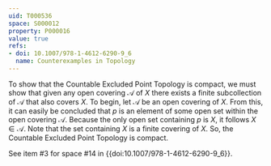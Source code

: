 ```yaml
---
uid: T000536
space: S000012
property: P000016
value: true
refs:
- doi: 10.1007/978-1-4612-6290-9_6
  name: Counterexamples in Topology
---
```


To show that the Countable Excluded Point Topology is compact, we must show that given any open covering $\mathscr{A}$ of $X$ there exists a finite subcollection of $\mathscr{A}$ that also covers $X$. To begin, let $\mathscr{A}$ be an open covering of $X$. From this, it can easily be concluded that $p$ is an element of some open set within the open covering $\mathscr{A}$. Because the only open set containing $p$ is $X$, it follows $X \in \mathscr{A}$. Note that the set containing $X$ is a finite covering of $X$. So, the Countable Excluded Point Topology is compact.

See item #3 for space #14 in {{doi:10.1007/978-1-4612-6290-9_6}}.
